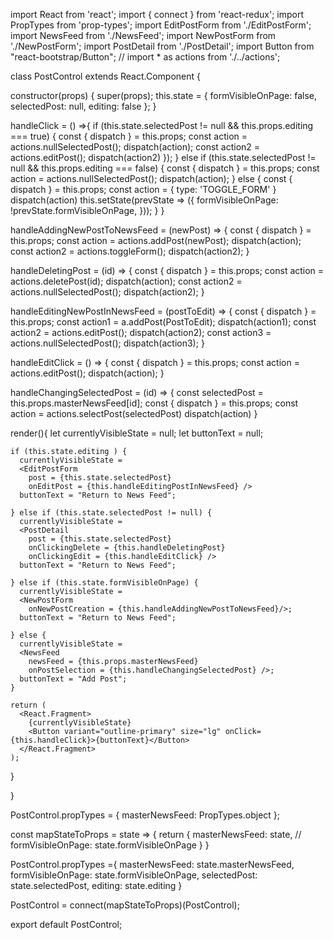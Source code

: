 

import React from 'react';
import { connect } from 'react-redux';
import PropTypes from 'prop-types';
import EditPostForm from './EditPostForm';
import NewsFeed from './NewsFeed';
import NewPostForm from './NewPostForm';
import PostDetail from './PostDetail';
import Button from "react-bootstrap/Button";
// import * as actions from './../actions';

class PostControl extends React.Component {

  constructor(props) {
    super(props);
    this.state = {
      formVisibleOnPage: false,
      selectedPost: null,
      editing: false
    };
  }

  handleClick = () =>{
    if (this.state.selectedPost != null && this.props.editing === true) {
      const { dispatch } = this.props;
      const action = actions.nullSelectedPost();
      dispatch(action);
      const action2 = actions.editPost();
      dispatch(action2)
      });
    } else if (this.state.selectedPost != null && this.props.editing === false) {
      const { dispatch } = this.props;
      const action = actions.nullSelectedPost();
      dispatch(action);
    } else {
      const { dispatch } = this.props;
      const action = {
      type: 'TOGGLE_FORM'
      }
      dispatch(action)
      this.setState(prevState => ({
        formVisibleOnPage: !prevState.formVisibleOnPage,
      }));
    }
  }

  handleAddingNewPostToNewsFeed = (newPost) => {
    const { dispatch } = this.props;
    const action = actions.addPost(newPost);
    dispatch(action);
    const action2 = actions.toggleForm();
    dispatch(action2);
  }

  handleDeletingPost = (id) => {
    const { dispatch } = this.props;
    const action = actions.deletePost(id);
    dispatch(action);
    const action2 = actions.nullSelectedPost();
    dispatch(action2);
  }

  handleEditingNewPostInNewsFeed = (postToEdit) => {
    const { dispatch } = this.props;
    const action1 = a.addPost(PostToEdit);
    dispatch(action1);
    const action2 = actions.editPost();
    dispatch(action2);
    const action3 = actions.nullSelectedPost();
    dispatch(action3);
  }

  handleEditClick = () => {
    const { dispatch } = this.props;
    const action = actions.editPost();
    dispatch(action);
  }

  handleChangingSelectedPost = (id) => {
    const selectedPost = this.props.masterNewsFeed[id];
    const { dispatch } = this.props;
    const action = actions.selectPost(selectedPost)
    dispatch(action)
  }

  render(){
    let currentlyVisibleState = null;
    let buttonText = null;

    if (this.state.editing ) {
      currentlyVisibleState =
      <EditPostForm
        post = {this.state.selectedPost}
        onEditPost = {this.handleEditingPostInNewsFeed} />
      buttonText = "Return to News Feed";

    } else if (this.state.selectedPost != null) {
      currentlyVisibleState =
      <PostDetail
        post = {this.state.selectedPost}
        onClickingDelete = {this.handleDeletingPost}
        onClickingEdit = {this.handleEditClick} />
      buttonText = "Return to News Feed";

    } else if (this.state.formVisibleOnPage) {
      currentlyVisibleState =
      <NewPostForm
        onNewPostCreation = {this.handleAddingNewPostToNewsFeed}/>;
      buttonText = "Return to News Feed";

    } else {
      currentlyVisibleState =
      <NewsFeed
        newsFeed = {this.props.masterNewsFeed}
        onPostSelection = {this.handleChangingSelectedPost} />;
      buttonText = "Add Post";
    }

    return (
      <React.Fragment>
        {currentlyVisibleState}
        <Button variant="outline-primary" size="lg" onClick={this.handleClick}>{buttonText}</Button>
      </React.Fragment>
    );
  }

}

PostControl.propTypes = {
  masterNewsFeed: PropTypes.object
};

const mapStateToProps = state => {
  return {
    masterNewsFeed: state,
    // formVisibleOnPage: state.formVisibleOnPage
  }
}

PostControl.propTypes ={
    masterNewsFeed: state.masterNewsFeed,
    formVisibleOnPage: state.formVisibleOnPage,
    selectedPost: state.selectedPost,
    editing: state.editing
}

PostControl = connect(mapStateToProps)(PostControl);

export default PostControl;


